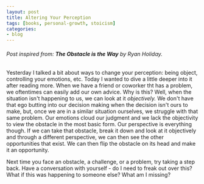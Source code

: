 ```yaml
---
layout: post
title: Altering Your Perception
tags: [books, personal-growth, stoicism]
categories:
- blog
---
```


###### Post inspired from: **The Obstacle is the Way** by Ryan Holiday.

Yesterday I talked a bit about ways to change your perception: being object, controlling your emotions, etc. Today I wanted to dive a little deeper into it after reading more. When we have a friend or coworker tht has a problem, we oftentimes can easily add our own advice. Why is this? Well, when the situation isn't happening to us, we can look at it *objectively.* We don't have that ego butting into our decision making when the decision isn't ours to make, but, once we are in a similar situation ourselves, we struggle with that same problem. Our emotions cloud our judgment and we lack the objectivity to view the obstacle in the most basic form. Our perspective is everything though. If we can take that obstacle, break it down and look at it objectively and through a different perspective, we can then see the other opportunities that exist. We can then flip the obstacle on its head and make it an opportunity. 

Next time you face an obstacle, a challenge, or a problem, try taking a step back. Have a conversation with yourself - do I need to freak out over this? What if this was happening to someone else? What am I missing?
